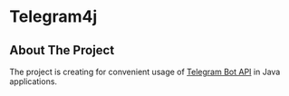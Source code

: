 # Telegram4j

## About The Project

The project is creating for convenient usage of <a href="https://core.telegram.org/bots/api">Telegram Bot API</a> 
in Java applications.

